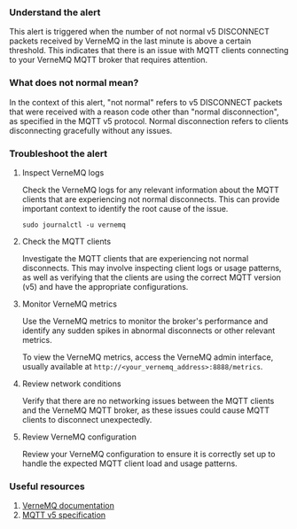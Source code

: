 ### Understand the alert

This alert is triggered when the number of not normal v5 DISCONNECT packets received by VerneMQ in the last minute is above a certain threshold. This indicates that there is an issue with MQTT clients connecting to your VerneMQ MQTT broker that requires attention.

### What does not normal mean?

In the context of this alert, "not normal" refers to v5 DISCONNECT packets that were received with a reason code other than "normal disconnection", as specified in the MQTT v5 protocol. Normal disconnection refers to clients disconnecting gracefully without any issues.

### Troubleshoot the alert

1. Inspect VerneMQ logs

   Check the VerneMQ logs for any relevant information about the MQTT clients that are experiencing not normal disconnects. This can provide important context to identify the root cause of the issue.

   ```
   sudo journalctl -u vernemq
   ```

2. Check the MQTT clients

   Investigate the MQTT clients that are experiencing not normal disconnects. This may involve inspecting client logs or usage patterns, as well as verifying that the clients are using the correct MQTT version (v5) and have the appropriate configurations.

3. Monitor VerneMQ metrics

   Use the VerneMQ metrics to monitor the broker's performance and identify any sudden spikes in abnormal disconnects or other relevant metrics.

   To view the VerneMQ metrics, access the VerneMQ admin interface, usually available at `http://<your_vernemq_address>:8888/metrics`.

4. Review network conditions

   Verify that there are no networking issues between the MQTT clients and the VerneMQ MQTT broker, as these issues could cause MQTT clients to disconnect unexpectedly.

5. Review VerneMQ configuration

   Review your VerneMQ configuration to ensure it is correctly set up to handle the expected MQTT client load and usage patterns.

### Useful resources

1. [VerneMQ documentation](https://vernemq.com/docs/)
2. [MQTT v5 specification](https://docs.oasis-open.org/mqtt/mqtt/v5.0/mqtt-v5.0.html)
